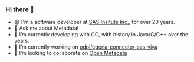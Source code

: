 ### Hi there 👋

- 😄 I'm a software developer at [SAS Insitute Inc.](https://www.sas.com/), for over 20 years.
- 💬 Ask me about Metadata!
- 🌱 I’m currently developing with GO, with history in Java/C/C++ over the years.
- 🔭 I’m currently working on [odpi/egeria-connector-sas-viya](https://github.com/odpi/egeria-connector-sas-viya)
- 👯 I’m looking to collaborate on [Open Metadata](https://github.com/odpi/egeria)

<!--
**CDaRip2U/CDaRip2U** is a ✨ _special_ ✨ repository because its `README.md` (this file) appears on your GitHub profile.

Here are some ideas to get you started:

- 🔭 I’m currently working on [odpi/egeria-connector-sas-viya](https://github.com/odpi/egeria-connector-sas-viya)
- 🌱 I’m currently learning GO
- 👯 I’m looking to collaborate on [Open Metadata](https://github.com/odpi/egeria)
- 🤔 I’m looking for help with Metadata
- 💬 Ask me about ...
- 📫 How to reach me: ...
- 😄 Pronouns: ...
- ⚡ Fun fact: ...
-->
